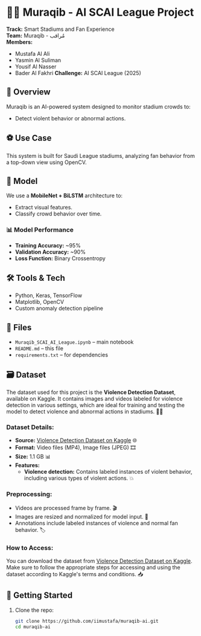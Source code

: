 # 🕵️‍♂️ Muraqib - AI SCAI League Project

**Track:** Smart Stadiums and Fan Experience  
**Team:** Muraqib - مُراقب  
**Members:**
- Mustafa Al Ali
- Yasmin Al Suliman
- Yousif Al Nasser
- Bader Al Fakhri
**Challenge:** AI SCAI League (2025)



## 📌 Overview
Muraqib is an AI-powered system designed to monitor stadium crowds to:
- Detect violent behavior or abnormal actions.

## ⚽ Use Case
This system is built for Saudi League stadiums, analyzing fan behavior from a top-down view using OpenCV.

## 🧠 Model
We use a **MobileNet + BiLSTM** architecture to:
- Extract visual features.
- Classify crowd behavior over time.

### 📊 Model Performance
- **Training Accuracy:** ~95%
- **Validation Accuracy:** ~90%
- **Loss Function:** Binary Crossentropy

## 🛠️ Tools & Tech
- Python, Keras, TensorFlow
- Matplotlib, OpenCV
- Custom anomaly detection pipeline

## 📂 Files
- `Muraqib_SCAI_AI_League.ipynb` – main notebook
- `README.md` – this file
- `requirements.txt` – for dependencies

## 🗃️ Dataset

The dataset used for this project is the **Violence Detection Dataset**, available on Kaggle. It contains images and videos labeled for violence detection in various settings, which are ideal for training and testing the model to detect violence and abnormal actions in stadiums. 🎥📸

### Dataset Details:
- **Source:** [Violence Detection Dataset on Kaggle](https://www.kaggle.com/datasets/engmohamedsshubber/violencedetectiondataset) 🌐
- **Format:** Video files (MP4), Image files (JPEG) 🎞️
- **Size:** 1.1 GB 📊
- **Features:**
  - **Violence detection:** Contains labeled instances of violent behavior, including various types of violent actions. 💥

### Preprocessing:
- Videos are processed frame by frame. 🎬
- Images are resized and normalized for model input. 📏
- Annotations include labeled instances of violence and normal fan behavior. 🏷️

### How to Access:
You can download the dataset from [Violence Detection Dataset on Kaggle](https://www.kaggle.com/datasets/engmohamedsshubber/violencedetectiondataset). Make sure to follow the appropriate steps for accessing and using the dataset according to Kaggle's terms and conditions. 📥


## 🚀 Getting Started
1. Clone the repo:
   ```bash
   git clone https://github.com/iimustafa/muraqib-ai.git
   cd muraqib-ai
